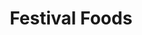 ---
title: "Festival Foods"
url: /eau-claire/festival-foods-north-clairemont-avenue/
shop: Supermarkt
---
